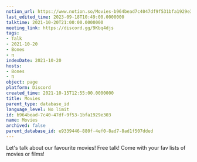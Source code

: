 ```yaml
---
notion_url: https://www.notion.so/Movies-b964bead7c4047df9f531bfa1929e303
last_edited_time: 2023-09-18T10:49:00.0000000
talktime: 2021-10-20T21:00:00.0000000
meeting_link: https://discord.gg/9Kbq4djs
tags:
- Talk
- 2021-10-20
- Bones
- π
indexDate: 2021-10-20
hosts:
- Bones
- π
object: page
platform: Discord
created_time: 2021-10-15T12:55:00.0000000
title: Movies
parent_type: database_id
language_level: No limit
id: b964bead-7c40-47df-9f53-1bfa1929e303
name: Movies
archived: false
parent_database_id: e9339446-880f-4ef0-8ad7-8ad1f507dded
---
```


Let's talk about our favourite movies!
Free talk! Come with your fav lists of movies or films!



